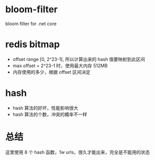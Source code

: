 # bloom-filter
bloom filter for .net core

# redis bitmap 

* offset range [0, 2^23-1], 所以计算出来的 hash 值要映射到此区间
* max offset = 2^23-1 时，使用最大内存 512MB
* 内存使用的多少，根据 offset 区间决定

# hash
* hash 算法的好坏，性能影响很大
* hash 算法的个数，冲突的概率不一样

# 总结
这里使用 8 个 hash 函数，1w urls，很久才能出来，完全是不能用的状态

